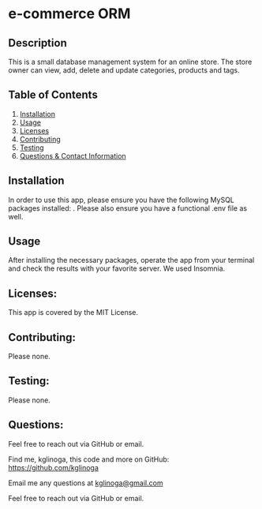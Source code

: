 # e-commerce ORM 

  ## Description
  
  This is a small database management system for an online store.  The store owner can view, add, delete and update categories, products and tags.  

  ## Table of Contents
  
  1. [Installation](#installation)
  2. [Usage](#usage)
  3. [Licenses](#licenses)
  4. [Contributing](#contributing)
  5. [Testing](#testing) 
  6. [Questions & Contact Information](#questions)

  ## Installation
  
  In order to use this app, please ensure you have the following MySQL packages installed:  . Please also ensure you have a functional .env file as well.
  
  ## Usage
  
  After installing the necessary packages, operate the app from your terminal and check the results with your favorite server.  We used Insomnia. 
  
  ## Licenses: 
  
  This app is covered by the MIT License.
  
  ## Contributing:
  
  Please none.
  
  ## Testing: 
  
  Please none. 
  
  ## Questions:
  
  Feel free to reach out via GitHub or email.

  Find me, kglinoga, this code and more on GitHub: <https://github.com/kglinoga>

  Email me any questions at <kglinoga@gmail.com>

  Feel free to reach out via GitHub or email.
